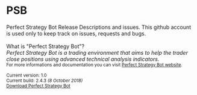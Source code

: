 # PSB
Perfect Strategy Bot Release Descriptions and issues. This github account is used only to keep track on issues, requests and bugs.
<br /><br />
What is "Perfect Strategy Bot"?<br />
<i>
Perfect Strategy Bot is a trading environment that aims to help the trader close positions using advanced technical analysis indicators. 
</i><br />
<small>For more informations and documentation you can visit <a href="http://www.perfectstrategybot.com">Perfect Strategy Bot website</a>.
<br /><br />
Current version: 1.0<br />
Current build: 2.4.3 <i>(8 October 2018)</i><br />
<a href="https://www.perfectstrategybot.com/wiki/how-download-psb">Download Perfect Strategy Bot</a>

